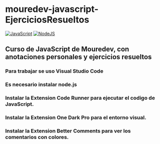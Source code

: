 # mouredev-javascript-EjerciciosResueltos

[![JavaScript](https://img.shields.io/badge/JavaScript-ES6+-yellow?style=for-the-badge&logo=javascript&logoColor=white&labelColor=101010)](https://developer.mozilla.org/es/docs/Web/JavaScript) [![NodeJS](https://img.shields.io/badge/NODEJS-v20+-green?style=for-the-badge&logo=nodedotjs&logoColor=white&labelColor=101010)](https://nodejs.org/)

## Curso de JavaScript de Mouredev, con anotaciones personales y ejercicios resueltos

### Para trabajar se uso Visual Studio Code 
### Es necesario instalar node.js 
### Instalar la Extension Code Runner para ejecutar el codigo de JavaScript.
### Instalar la Extension One Dark Pro para el entorno visual.
### Instalar la Extension Better Comments para ver los comentarios con colores.